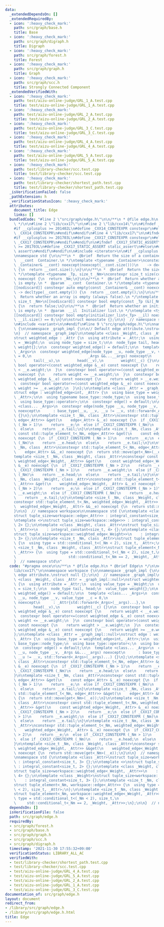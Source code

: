 ```yaml
---
data:
  _extendedDependsOn: []
  _extendedRequiredBy:
  - icon: ':heavy_check_mark:'
    path: src/graph/base.h
    title: Base
  - icon: ':heavy_check_mark:'
    path: src/graph/digraph.h
    title: Digraph
  - icon: ':heavy_check_mark:'
    path: src/graph/forest.h
    title: Forest
  - icon: ':heavy_check_mark:'
    path: src/graph/graph.h
    title: Graph
  - icon: ':heavy_check_mark:'
    path: src/graph/scc.h
    title: Strongly Connected Component
  _extendedVerifiedWith:
  - icon: ':heavy_check_mark:'
    path: test/aizu-online-judge/GRL_1_A.test.cpp
    title: test/aizu-online-judge/GRL_1_A.test.cpp
  - icon: ':heavy_check_mark:'
    path: test/aizu-online-judge/GRL_2_A.test.cpp
    title: test/aizu-online-judge/GRL_2_A.test.cpp
  - icon: ':heavy_check_mark:'
    path: test/aizu-online-judge/GRL_3_C.test.cpp
    title: test/aizu-online-judge/GRL_3_C.test.cpp
  - icon: ':heavy_check_mark:'
    path: test/aizu-online-judge/GRL_4_A.test.cpp
    title: test/aizu-online-judge/GRL_4_A.test.cpp
  - icon: ':heavy_check_mark:'
    path: test/aizu-online-judge/GRL_5_A.test.cpp
    title: test/aizu-online-judge/GRL_5_A.test.cpp
  - icon: ':heavy_check_mark:'
    path: test/library-checker/scc.test.cpp
    title: test/library-checker/scc.test.cpp
  - icon: ':heavy_check_mark:'
    path: test/library-checker/shortest_path.test.cpp
    title: test/library-checker/shortest_path.test.cpp
  _isVerificationFailed: false
  _pathExtension: h
  _verificationStatusIcon: ':heavy_check_mark:'
  attributes:
    document_title: Edge
    links: []
  bundledCode: "#line 2 \"src/graph/edge.h\"\n\n/**\n * @file edge.h\n * @brief Edge\n\
    \ */\n\n#line 2 \"lib/cxx17\"\n\n#line 2 \"lib/cxx14\"\n\n#ifndef _CXX14_CONSTEXPR\n\
    #if __cplusplus >= 201402L\n#define _CXX14_CONSTEXPR constexpr\n#else\n#define\
    \ _CXX14_CONSTEXPR\n#endif\n#endif\n#line 4 \"lib/cxx17\"\n\n#ifndef _CXX17_CONSTEXPR\n\
    #if __cplusplus >= 201703L\n#define _CXX17_CONSTEXPR constexpr\n#else\n#define\
    \ _CXX17_CONSTEXPR\n#endif\n#endif\n\n#ifndef _CXX17_STATIC_ASSERT\n#if __cplusplus\
    \ >= 201703L\n#define _CXX17_STATIC_ASSERT static_assert\n#else\n#define _CXX17_STATIC_ASSERT\
    \ assert\n#endif\n#endif\n\n#include <iterator>\n\n#if __cplusplus < 201703L\n\
    \nnamespace std {\n\n/**\n *  @brief  Return the size of a container.\n *  @param\
    \  __cont  Container.\n */\ntemplate <typename _Container>\nconstexpr auto size(const\
    \ _Container& __cont) noexcept(noexcept(__cont.size()))\n    -> decltype(__cont.size())\
    \ {\n  return __cont.size();\n}\n\n/**\n *  @brief  Return the size of an array.\n\
    \ */\ntemplate <typename _Tp, size_t _Nm>\nconstexpr size_t size(const _Tp (&)[_Nm])\
    \ noexcept {\n  return _Nm;\n}\n\n/**\n *  @brief  Return whether a container\
    \ is empty.\n *  @param  __cont  Container.\n */\ntemplate <typename _Container>\n\
    [[nodiscard]] constexpr auto empty(const _Container& __cont) noexcept(\n    noexcept(__cont.empty()))\
    \ -> decltype(__cont.empty()) {\n  return __cont.empty();\n}\n\n/**\n *  @brief\
    \  Return whether an array is empty (always false).\n */\ntemplate <typename _Tp,\
    \ size_t _Nm>\n[[nodiscard]] constexpr bool empty(const _Tp (&)[_Nm]) noexcept\
    \ {\n  return false;\n}\n\n/**\n *  @brief  Return whether an initializer_list\
    \ is empty.\n *  @param  __il  Initializer list.\n */\ntemplate <typename _Tp>\n\
    [[nodiscard]] constexpr bool empty(initializer_list<_Tp> __il) noexcept {\n  return\
    \ __il.size() == 0;\n}\n\nstruct monostate {};\n\n}  // namespace std\n\n#else\n\
    \n#include <variant>\n\n#endif\n#line 9 \"src/graph/edge.h\"\n\nnamespace workspace\
    \ {\n\nnamespace _graph_impl {\n\n// Default edge attribute.\nstruct null {};\n\
    \n}  // namespace _graph_impl\n\ntemplate <class _Weight, class _Attr = _graph_impl::null>\n\
    struct weighted_edge : _Attr {\n  using attribute = _Attr;\n  using value_type\
    \ = _Weight;\n  using node_type = size_t;\n\n  node_type tail, head;\n  value_type\
    \ weight{};\n\n  constexpr weighted_edge() = default;\n\n  template <class...\
    \ _Args>\n  constexpr weighted_edge(node_type __u, node_type __v, value_type __c\
    \ = 0,\n                          _Args &&...__args) noexcept\n      : _Attr{std::forward<_Args>(__args)...},\n\
    \        tail(__u),\n        head(__v),\n        weight(__c) {}\n\n  constexpr\
    \ bool operator<(const weighted_edge &__e) const noexcept {\n    return weight\
    \ < __e.weight;\n  }\n  constexpr bool operator<=(const weighted_edge &__e) const\
    \ noexcept {\n    return weight <= __e.weight;\n  }\n  constexpr bool operator>(const\
    \ weighted_edge &__e) const noexcept {\n    return weight > __e.weight;\n  }\n\
    \  constexpr bool operator>=(const weighted_edge &__e) const noexcept {\n    return\
    \ weight >= __e.weight;\n  }\n};\n\ntemplate <class _Attr = _graph_impl::null>\n\
    struct edge : weighted_edge<int, _Attr> {\n  using base_type = weighted_edge<int,\
    \ _Attr>;\n\n  using typename base_type::node_type;\n  using base_type::operator<;\n\
    \  using base_type::operator>;\n\n  constexpr edge() = default;\n\n  template\
    \ <class... _Args>\n  constexpr edge(node_type __u, node_type __v, _Args &&...__args)\
    \ noexcept\n      : base_type(__u, __v, __u != __v, std::forward<_Args>(__args)...)\
    \ {}\n};\n\ntemplate <size_t _Nm, class _Attr>\nconstexpr std::tuple_element_t<_Nm,\
    \ edge<_Attr>> &get(\n    edge<_Attr> &__e) noexcept {\n  if _CXX17_CONSTEXPR\
    \ (_Nm > 1)\n    return __e;\n  else if _CXX17_CONSTEXPR (_Nm)\n    return __e.head;\n\
    \  else\n    return __e.tail;\n}\n\ntemplate <size_t _Nm, class _Attr>\nconstexpr\
    \ const std::tuple_element_t<_Nm, edge<_Attr>> &get(\n    const edge<_Attr> &__e)\
    \ noexcept {\n  if _CXX17_CONSTEXPR (_Nm > 1)\n    return __e;\n  else if _CXX17_CONSTEXPR\
    \ (_Nm)\n    return __e.head;\n  else\n    return __e.tail;\n}\n\ntemplate <size_t\
    \ _Nm, class _Attr>\nconstexpr std::tuple_element_t<_Nm, edge<_Attr>> &&get(\n\
    \    edge<_Attr> &&__e) noexcept {\n  return std::move(get<_Nm>(__e));\n}\n\n\
    template <size_t _Nm, class _Weight, class _Attr>\nconstexpr const std::tuple_element_t<_Nm,\
    \ weighted_edge<_Weight, _Attr>> &get(\n    const weighted_edge<_Weight, _Attr>\
    \ &__e) noexcept {\n  if _CXX17_CONSTEXPR (_Nm > 2)\n    return __e;\n  else if\
    \ _CXX17_CONSTEXPR (_Nm > 1)\n    return __e.weight;\n  else if _CXX17_CONSTEXPR\
    \ (_Nm)\n    return __e.head;\n  else\n    return __e.tail;\n}\n\ntemplate <size_t\
    \ _Nm, class _Weight, class _Attr>\nconstexpr std::tuple_element_t<_Nm, weighted_edge<_Weight,\
    \ _Attr>> &get(\n    weighted_edge<_Weight, _Attr> &__e) noexcept {\n  if _CXX17_CONSTEXPR\
    \ (_Nm > 2)\n    return __e;\n  else if _CXX17_CONSTEXPR (_Nm > 1)\n    return\
    \ __e.weight;\n  else if _CXX17_CONSTEXPR (_Nm)\n    return __e.head;\n  else\n\
    \    return __e.tail;\n}\n\ntemplate <size_t _Nm, class _Weight, class _Attr>\n\
    constexpr std::tuple_element_t<_Nm, weighted_edge<_Weight, _Attr>> &&get(\n  \
    \  weighted_edge<_Weight, _Attr> &&__e) noexcept {\n  return std::move(get<_Nm>(__e));\n\
    }\n\n}  // namespace workspace\n\nnamespace std {\n\ntemplate <class _Attr>\n\
    struct tuple_size<workspace::edge<_Attr>> : integral_constant<size_t, 3> {};\n\
    \ntemplate <>\nstruct tuple_size<workspace::edge<>> : integral_constant<size_t,\
    \ 2> {};\n\ntemplate <class _Weight, class _Attr>\nstruct tuple_size<workspace::weighted_edge<_Weight,\
    \ _Attr>>\n    : integral_constant<size_t, 4> {};\n\ntemplate <class _Weight>\n\
    struct tuple_size<workspace::weighted_edge<_Weight>>\n    : integral_constant<size_t,\
    \ 3> {};\n\ntemplate <size_t _Nm, class _Attr>\nstruct tuple_element<_Nm, workspace::edge<_Attr>>\
    \ {\n  using type = std::conditional_t<(_Nm < 2), size_t, _Attr>;\n};\n\ntemplate\
    \ <size_t _Nm, class _Weight, class _Attr>\nstruct tuple_element<_Nm, workspace::weighted_edge<_Weight,\
    \ _Attr>> {\n  using type = std::conditional_t<(_Nm < 2), size_t,\n          \
    \                        std::conditional_t<_Nm == 2, _Weight, _Attr>>;\n};\n\n\
    }  // namespace std\n"
  code: "#pragma once\n\n/**\n * @file edge.h\n * @brief Edge\n */\n\n#include \"\
    lib/cxx17\"\n\nnamespace workspace {\n\nnamespace _graph_impl {\n\n// Default\
    \ edge attribute.\nstruct null {};\n\n}  // namespace _graph_impl\n\ntemplate\
    \ <class _Weight, class _Attr = _graph_impl::null>\nstruct weighted_edge : _Attr\
    \ {\n  using attribute = _Attr;\n  using value_type = _Weight;\n  using node_type\
    \ = size_t;\n\n  node_type tail, head;\n  value_type weight{};\n\n  constexpr\
    \ weighted_edge() = default;\n\n  template <class... _Args>\n  constexpr weighted_edge(node_type\
    \ __u, node_type __v, value_type __c = 0,\n                          _Args &&...__args)\
    \ noexcept\n      : _Attr{std::forward<_Args>(__args)...},\n        tail(__u),\n\
    \        head(__v),\n        weight(__c) {}\n\n  constexpr bool operator<(const\
    \ weighted_edge &__e) const noexcept {\n    return weight < __e.weight;\n  }\n\
    \  constexpr bool operator<=(const weighted_edge &__e) const noexcept {\n    return\
    \ weight <= __e.weight;\n  }\n  constexpr bool operator>(const weighted_edge &__e)\
    \ const noexcept {\n    return weight > __e.weight;\n  }\n  constexpr bool operator>=(const\
    \ weighted_edge &__e) const noexcept {\n    return weight >= __e.weight;\n  }\n\
    };\n\ntemplate <class _Attr = _graph_impl::null>\nstruct edge : weighted_edge<int,\
    \ _Attr> {\n  using base_type = weighted_edge<int, _Attr>;\n\n  using typename\
    \ base_type::node_type;\n  using base_type::operator<;\n  using base_type::operator>;\n\
    \n  constexpr edge() = default;\n\n  template <class... _Args>\n  constexpr edge(node_type\
    \ __u, node_type __v, _Args &&...__args) noexcept\n      : base_type(__u, __v,\
    \ __u != __v, std::forward<_Args>(__args)...) {}\n};\n\ntemplate <size_t _Nm,\
    \ class _Attr>\nconstexpr std::tuple_element_t<_Nm, edge<_Attr>> &get(\n    edge<_Attr>\
    \ &__e) noexcept {\n  if _CXX17_CONSTEXPR (_Nm > 1)\n    return __e;\n  else if\
    \ _CXX17_CONSTEXPR (_Nm)\n    return __e.head;\n  else\n    return __e.tail;\n\
    }\n\ntemplate <size_t _Nm, class _Attr>\nconstexpr const std::tuple_element_t<_Nm,\
    \ edge<_Attr>> &get(\n    const edge<_Attr> &__e) noexcept {\n  if _CXX17_CONSTEXPR\
    \ (_Nm > 1)\n    return __e;\n  else if _CXX17_CONSTEXPR (_Nm)\n    return __e.head;\n\
    \  else\n    return __e.tail;\n}\n\ntemplate <size_t _Nm, class _Attr>\nconstexpr\
    \ std::tuple_element_t<_Nm, edge<_Attr>> &&get(\n    edge<_Attr> &&__e) noexcept\
    \ {\n  return std::move(get<_Nm>(__e));\n}\n\ntemplate <size_t _Nm, class _Weight,\
    \ class _Attr>\nconstexpr const std::tuple_element_t<_Nm, weighted_edge<_Weight,\
    \ _Attr>> &get(\n    const weighted_edge<_Weight, _Attr> &__e) noexcept {\n  if\
    \ _CXX17_CONSTEXPR (_Nm > 2)\n    return __e;\n  else if _CXX17_CONSTEXPR (_Nm\
    \ > 1)\n    return __e.weight;\n  else if _CXX17_CONSTEXPR (_Nm)\n    return __e.head;\n\
    \  else\n    return __e.tail;\n}\n\ntemplate <size_t _Nm, class _Weight, class\
    \ _Attr>\nconstexpr std::tuple_element_t<_Nm, weighted_edge<_Weight, _Attr>> &get(\n\
    \    weighted_edge<_Weight, _Attr> &__e) noexcept {\n  if _CXX17_CONSTEXPR (_Nm\
    \ > 2)\n    return __e;\n  else if _CXX17_CONSTEXPR (_Nm > 1)\n    return __e.weight;\n\
    \  else if _CXX17_CONSTEXPR (_Nm)\n    return __e.head;\n  else\n    return __e.tail;\n\
    }\n\ntemplate <size_t _Nm, class _Weight, class _Attr>\nconstexpr std::tuple_element_t<_Nm,\
    \ weighted_edge<_Weight, _Attr>> &&get(\n    weighted_edge<_Weight, _Attr> &&__e)\
    \ noexcept {\n  return std::move(get<_Nm>(__e));\n}\n\n}  // namespace workspace\n\
    \nnamespace std {\n\ntemplate <class _Attr>\nstruct tuple_size<workspace::edge<_Attr>>\
    \ : integral_constant<size_t, 3> {};\n\ntemplate <>\nstruct tuple_size<workspace::edge<>>\
    \ : integral_constant<size_t, 2> {};\n\ntemplate <class _Weight, class _Attr>\n\
    struct tuple_size<workspace::weighted_edge<_Weight, _Attr>>\n    : integral_constant<size_t,\
    \ 4> {};\n\ntemplate <class _Weight>\nstruct tuple_size<workspace::weighted_edge<_Weight>>\n\
    \    : integral_constant<size_t, 3> {};\n\ntemplate <size_t _Nm, class _Attr>\n\
    struct tuple_element<_Nm, workspace::edge<_Attr>> {\n  using type = std::conditional_t<(_Nm\
    \ < 2), size_t, _Attr>;\n};\n\ntemplate <size_t _Nm, class _Weight, class _Attr>\n\
    struct tuple_element<_Nm, workspace::weighted_edge<_Weight, _Attr>> {\n  using\
    \ type = std::conditional_t<(_Nm < 2), size_t,\n                             \
    \     std::conditional_t<_Nm == 2, _Weight, _Attr>>;\n};\n\n}  // namespace std\n"
  dependsOn: []
  isVerificationFile: false
  path: src/graph/edge.h
  requiredBy:
  - src/graph/forest.h
  - src/graph/base.h
  - src/graph/graph.h
  - src/graph/scc.h
  - src/graph/digraph.h
  timestamp: '2021-11-30 17:55:32+09:00'
  verificationStatus: LIBRARY_ALL_AC
  verifiedWith:
  - test/library-checker/shortest_path.test.cpp
  - test/library-checker/scc.test.cpp
  - test/aizu-online-judge/GRL_4_A.test.cpp
  - test/aizu-online-judge/GRL_5_A.test.cpp
  - test/aizu-online-judge/GRL_2_A.test.cpp
  - test/aizu-online-judge/GRL_1_A.test.cpp
  - test/aizu-online-judge/GRL_3_C.test.cpp
documentation_of: src/graph/edge.h
layout: document
redirect_from:
- /library/src/graph/edge.h
- /library/src/graph/edge.h.html
title: Edge
---
```

